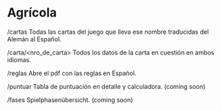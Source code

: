 # Agrícola

/cartas
Todas las cartas del juego que lleva ese nombre traducidas del Alemán al Español.

/carta/<nro_de_carta>
Todos los datos de la carta en cuestión en ambos idiomas.

/reglas
Abre el pdf con las reglas en Español.

/puntuar
Tabla de puntuación en detalle y calculadora. (coming soon)

/fases
Spielphasenübersicht. (coming soon)
